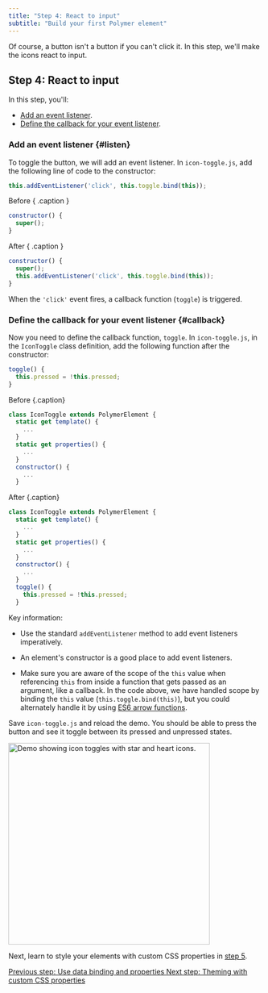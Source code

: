 ```yaml
---
title: "Step 4: React to input"
subtitle: "Build your first Polymer element"
---
```


<!-- toc -->

Of course, a button isn't a button if you can't click it. In this step, we'll make the icons react to input.

## Step 4: React to input

In this step, you'll:

* [Add an event listener](#listen).
* [Define the callback for your event listener](#callback).

### Add an event listener {#listen}

To toggle the button, we will add an event listener. In `icon-toggle.js`, add the following line of code to the constructor:

```js
this.addEventListener('click', this.toggle.bind(this));
```

Before { .caption }

```js
constructor() {
  super();
}
```

After { .caption }

```js
constructor() {
  super();
  this.addEventListener('click', this.toggle.bind(this));
}
```

When the `'click'` event fires, a callback function (`toggle`) is triggered.

### Define the callback for your event listener {#callback}

Now you need to define the callback function, `toggle`. In `icon-toggle.js`, in the `IconToggle` class definition, add the following function after the constructor:

```js
toggle() {
  this.pressed = !this.pressed;
}
```

Before {.caption}

```js
class IconToggle extends PolymerElement {
  static get template() {
    ...
  }
  static get properties() {
    ...
  }
  constructor() {
    ...
  }
```

After {.caption}

```js
class IconToggle extends PolymerElement {
  static get template() {
    ...
  }
  static get properties() {
    ...
  }
  constructor() {
    ...
  }
  toggle() {
    this.pressed = !this.pressed;
  }
```

Key information:

  * Use the standard `addEventListener` method to add event listeners imperatively.

  * An element's constructor is a good place to add event listeners.

  * Make sure you are aware of the scope of the `this` value when referencing `this` from inside a function that gets passed as an argument, like a callback. In the code above, we have handled scope by binding the `this` value (`this.toggle.bind(this)`), but you could alternately handle it by using [ES6 arrow functions](https://hacks.mozilla.org/2015/06/es6-in-depth-arrow-functions/).

Save `icon-toggle.js` and reload the demo. You should be able to press the button and see it toggle between its pressed and unpressed states.

<img width="400px" src="/images/3.0/first-element/databound-toggles.png" alt="Demo showing icon toggles with star and heart icons.">

Next, learn to style your elements with custom CSS properties in [step 5](step-5). 

<a class="blue-button" href="step-3">
  Previous step: Use data binding and properties
</a>

<a class="blue-button" href="step-5">
  Next step: Theming with custom CSS properties
</a>
